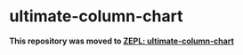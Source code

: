 # ultimate-column-chart

**This repository was moved to [ZEPL: ultimate-column-chart](https://github.com/ZEPL/zeppelin-ultimate-column-chart)**
